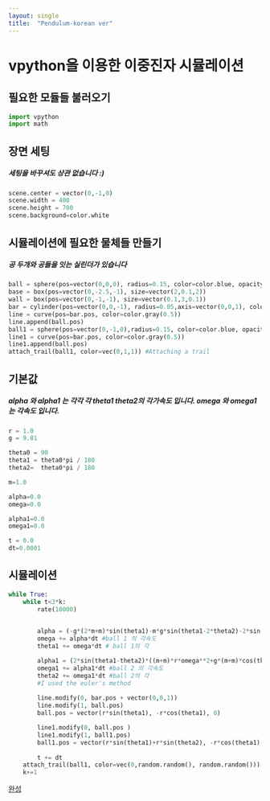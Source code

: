 ```yaml
---
layout: single
title:  "Pendulum-korean ver"
---
```


# vpython을 이용한 이중진자 시뮬레이션

## 필요한 모듈들 불러오기

```python
import vpython
import math 
```
## 장면 세팅
##### 세팅을 바꾸셔도 상관 없습니다 :)

```python
scene.center = vector(0,-1,0)
scene.width = 400
scene.height = 700
scene.background=color.white
```

## 시뮬레이션에 필요한 물체들 만들기
##### 공 두개와 공들을 잇는 실린더가 있습니다
```python
ball = sphere(pos=vector(0,0,0), radius=0.15, color=color.blue, opacity=0.8)
base = box(pos=vector(0,-2.5,-1), size=vector(2,0.1,2))
wall = box(pos=vector(0,-1,-1), size=vector(0.1,3,0.1))
bar = cylinder(pos=vector(0,0,-1), radius=0.05,axis=vector(0,0,1), color=color.yellow)
line = curve(pos=bar.pos, color=color.gray(0.5))
line.append(ball.pos)
ball1 = sphere(pos=vector(0,-1,0),radius=0.15, color=color.blue, opacity=0.8)
line1 = curve(pos=bar.pos, color=color.gray(0.5))
line1.append(ball.pos)
attach_trail(ball1, color=vec(0,1,1)) #Attaching a trail
```

## 기본값
##### alpha 와 alpha1 는 각각 각 theta1 theta2의 각가속도 입니다. omega 와 omega1 는 각속도 입니다.
```python
r = 1.0
g = 9.81  

theta0 = 90   
theta1 = theta0*pi / 180   
theta2=  theta0*pi / 180  

m=1.0

alpha=0.0
omega=0.0

alpha1=0.0
omega1=0.0

t = 0.0
dt=0.0001
```
## 시뮬레이션
```python
while True:
    while t<3*k:
        rate(10000)
    

        alpha = (-g*(2*m+m)*sin(theta1)-m*g*sin(theta1-2*theta2)-2*sin(theta1-theta2)*m*(r*omega1**2+r*cos(theta1-theta2)*omega**2))/(r*(2*m+mm*cos(2*theta12*theta2))) #ball 1의 각가속도
        omega += alpha*dt #ball 1 의 각속도
        theta1 += omega*dt # ball 1의 각

        alpha1 = (2*sin(theta1-theta2)*((m+m)*r*omega**2+g*(m+m)*cos(theta1)+r*m*cos(theta1-theta2)*omega1**2))/(r*(2*m+m-m*cos(2*theta1-2*theta2))) #ball 2의 각가속도
        omega1 += alpha1*dt #ball 2 의 각속도
        theta2 += omega1*dt #ball 2의 각
        #I used the euler's method
    
        line.modify(0, bar.pos + vector(0,0,1))
        line.modify(1, ball.pos)
        ball.pos = vector(r*sin(theta1), -r*cos(theta1), 0)

        line1.modify(0, ball.pos )
        line1.modify(1, ball1.pos)
        ball1.pos = vector(r*sin(theta1)+r*sin(theta2), -r*cos(theta1)-r*cos(theta2), 0)
        
        t += dt
    attach_trail(ball1, color=vec(0,random.random(), random.random()))
    k+=1
```

[완성](https://glowscript.org/#/user/king.jihu/folder/진자/program/이중진자완성)
